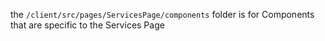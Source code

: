 the `/client/src/pages/ServicesPage/components` folder is for Components that are specific to the Services Page